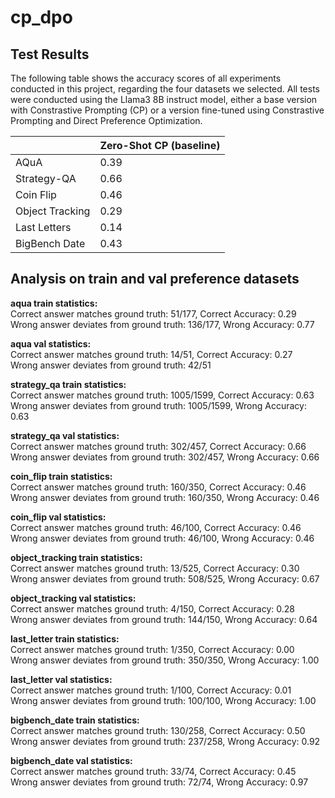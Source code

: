 # cp_dpo


## Test Results

The following table shows the accuracy scores of all experiments conducted in this project, regarding the four datasets we selected. All tests were conducted using the Llama3 8B instruct model, either a base version with Constrastive Prompting (CP) or a version fine-tuned using Constrastive Prompting and Direct Preference Optimization.


|              | Zero-Shot CP (baseline)    |
|--------------|----------------------------|
| AQuA | 0.39 |
| Strategy-QA | 0.66 |
| Coin Flip | 0.46 |
| Object Tracking | 0.29|
| Last Letters | 0.14 |
| BigBench Date | 0.43 |


## Analysis on train and val preference datasets

**aqua train statistics:**\
Correct answer matches ground truth: 51/177, Correct Accuracy: 0.29\
Wrong answer deviates from ground truth: 136/177, Wrong Accuracy: 0.77

**aqua val statistics:**\
Correct answer matches ground truth: 14/51, Correct Accuracy: 0.27\
Wrong answer deviates from ground truth: 42/51

**strategy_qa train statistics:**\
Correct answer matches ground truth: 1005/1599, Correct Accuracy: 0.63\
Wrong answer deviates from ground truth: 1005/1599, Wrong Accuracy: 0.63

**strategy_qa val statistics:**\
Correct answer matches ground truth: 302/457, Correct Accuracy: 0.66\
Wrong answer deviates from ground truth: 302/457, Wrong Accuracy: 0.66

**coin_flip train statistics:**\
Correct answer matches ground truth: 160/350, Correct Accuracy: 0.46\
Wrong answer deviates from ground truth: 160/350, Wrong Accuracy: 0.46

**coin_flip val statistics:**\
Correct answer matches ground truth: 46/100, Correct Accuracy: 0.46\
Wrong answer deviates from ground truth: 46/100, Wrong Accuracy: 0.46

**object_tracking train statistics:**\
Correct answer matches ground truth: 13/525, Correct Accuracy: 0.30\
Wrong answer deviates from ground truth: 508/525, Wrong Accuracy: 0.67

**object_tracking val statistics:**\
Correct answer matches ground truth: 4/150, Correct Accuracy: 0.28\
Wrong answer deviates from ground truth: 144/150, Wrong Accuracy: 0.64

**last_letter train statistics:**\
Correct answer matches ground truth: 1/350, Correct Accuracy: 0.00\
Wrong answer deviates from ground truth: 350/350, Wrong Accuracy: 1.00

**last_letter val statistics:**\
Correct answer matches ground truth: 1/100, Correct Accuracy: 0.01\
Wrong answer deviates from ground truth: 100/100, Wrong Accuracy: 1.00

**bigbench_date train statistics:**\
Correct answer matches ground truth: 130/258, Correct Accuracy: 0.50\
Wrong answer deviates from ground truth: 237/258, Wrong Accuracy: 0.92

**bigbench_date val statistics:**\
Correct answer matches ground truth: 33/74, Correct Accuracy: 0.45\
Wrong answer deviates from ground truth: 72/74, Wrong Accuracy: 0.97
